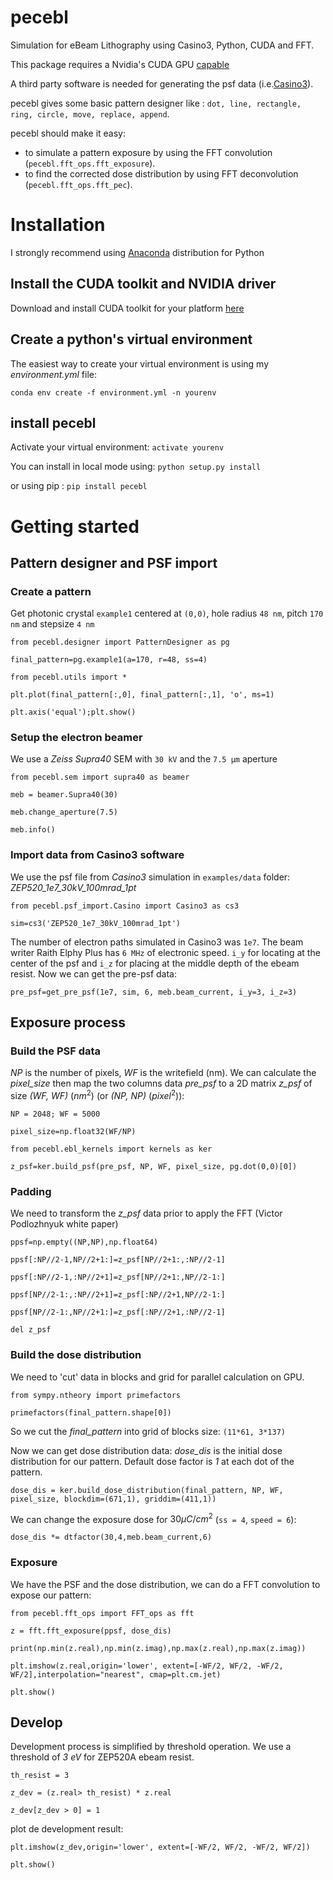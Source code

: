 # pecebl
Simulation for eBeam Lithography using Casino3, Python, CUDA and FFT.

This package requires a Nvidia's CUDA GPU [capable](https://developer.nvidia.com/cuda-gpus)

A third party software is needed for generating the psf data (i.e.[Casino3](http://www.gel.usherbrooke.ca/casino/)).

pecebl gives some basic pattern designer like : `dot, line, rectangle, ring, circle, move, replace, append`.

pecebl should make it easy:
 - to simulate a pattern exposure by using the FFT convolution (`pecebl.fft_ops.fft_exposure`).
 - to find the corrected dose distribution by using FFT deconvolution (`pecebl.fft_ops.fft_pec`).

# Installation
I  strongly recommend using [Anaconda](https://www.anaconda.com/distribution/?gclid=EAIaIQobChMIiaS9soHO5gIVSsDeCh3Lpwh7EAAYASAAEgKWKPD_BwE) distribution for Python
## Install the CUDA toolkit and NVIDIA driver
Download and install CUDA toolkit for your platform [here](https://developer.nvidia.com/cuda-downloads)
## Create a python's virtual environment
The easiest way to create your virtual environment is using my *environment.yml* file:

`conda env create -f environment.yml -n yourenv`
## install pecebl
Activate your virtual environment: `activate yourenv`

You can install in local mode using: `python setup.py install`

or using pip : `pip install pecebl`

# Getting started
## Pattern designer and PSF import
### Create a pattern
Get photonic crystal `example1` centered at `(0,0)`, hole radius `48 nm`, pitch `170 nm` and stepsize `4 nm`

`from pecebl.designer import PatternDesigner as pg`

`final_pattern=pg.example1(a=170, r=48, ss=4)`

`from pecebl.utils import *`

`plt.plot(final_pattern[:,0], final_pattern[:,1], 'o', ms=1)`

`plt.axis('equal');plt.show()`

### Setup the electron beamer
We use a *Zeiss Supra40* SEM with `30 kV` and the `7.5 µm` aperture

`from pecebl.sem import supra40 as beamer`

`meb = beamer.Supra40(30)`

`meb.change_aperture(7.5)`

`meb.info()`

### Import data from Casino3 software
We use the psf file from *Casino3* simulation in `examples/data` folder: *ZEP520_1e7_30kV_100mrad_1pt*

`from pecebl.psf_import.Casino import Casino3 as cs3`

`sim=cs3('ZEP520_1e7_30kV_100mrad_1pt')`

The number of electron paths simulated in Casino3 was `1e7`.
The beam writer Raith Elphy Plus has `6 MHz` of electronic speed.
`i_y` for locating at the center of the psf and `i_z` for placing at the middle depth of the ebeam resist.
Now we can get the pre-psf data:

`pre_psf=get_pre_psf(1e7, sim, 6, meb.beam_current, i_y=3, i_z=3)`

## Exposure process
### Build the PSF data
*NP* is the number of pixels, *WF* is the writefield (nm). We can calculate the *pixel_size* then map the two columns data *pre_psf* to a 2D matrix *z_psf* of size *(WF, WF)* $(nm^2)$ (or *(NP, NP)* $(pixel^2)$):

`NP = 2048; WF = 5000`

`pixel_size=np.float32(WF/NP)`

`from pecebl.ebl_kernels import kernels as ker`

`z_psf=ker.build_psf(pre_psf, NP, WF, pixel_size, pg.dot(0,0)[0])`

### Padding
We need to transform the *z_psf* data prior to apply the FFT (Victor Podlozhnyuk white paper)

`ppsf=np.empty((NP,NP),np.float64)`

`ppsf[:NP//2-1,NP//2+1:]=z_psf[NP//2+1:,:NP//2-1]`

`ppsf[:NP//2-1,:NP//2+1]=z_psf[NP//2+1:,NP//2-1:]`

`ppsf[NP//2-1:,:NP//2+1]=z_psf[:NP//2+1,NP//2-1:]`

`ppsf[NP//2-1:,NP//2+1:]=z_psf[:NP//2+1,:NP//2-1]`

`del z_psf`

### Build the dose distribution
We need to 'cut' data in blocks and grid for parallel calculation on GPU.

`from sympy.ntheory import primefactors`

`primefactors(final_pattern.shape[0])`

So we cut the *final_pattern* into grid of blocks size: `(11*61, 3*137)`

Now we can get dose distribution data: *dose_dis* is the initial dose distribution for our pattern. Default dose factor is *1* at each dot of the pattern.

`dose_dis = ker.build_dose_distribution(final_pattern, NP, WF, pixel_size, blockdim=(671,1), griddim=(411,1))`

We can change the exposure dose for $30\mu C/cm^2$ (`ss = 4`, `speed = 6`):

`dose_dis *= dtfactor(30,4,meb.beam_current,6)`

### Exposure
We have the PSF and the dose distribution, we can do a FFT convolution to expose our pattern:

`from pecebl.fft_ops import FFT_ops as fft`

`z = fft.fft_exposure(ppsf, dose_dis)`

`print(np.min(z.real),np.min(z.imag),np.max(z.real),np.max(z.imag))`

`plt.imshow(z.real,origin='lower', extent=[-WF/2, WF/2, -WF/2, WF/2],interpolation="nearest", cmap=plt.cm.jet)`

`plt.show()`

## Develop
Development process is simplified by threshold operation. We use a threshold of *3 eV* for ZEP520A ebeam resist.

`th_resist = 3`

`z_dev = (z.real> th_resist) * z.real`

`z_dev[z_dev > 0] = 1`

plot de development result:

`plt.imshow(z_dev,origin='lower', extent=[-WF/2, WF/2, -WF/2, WF/2])`

`plt.show()`
